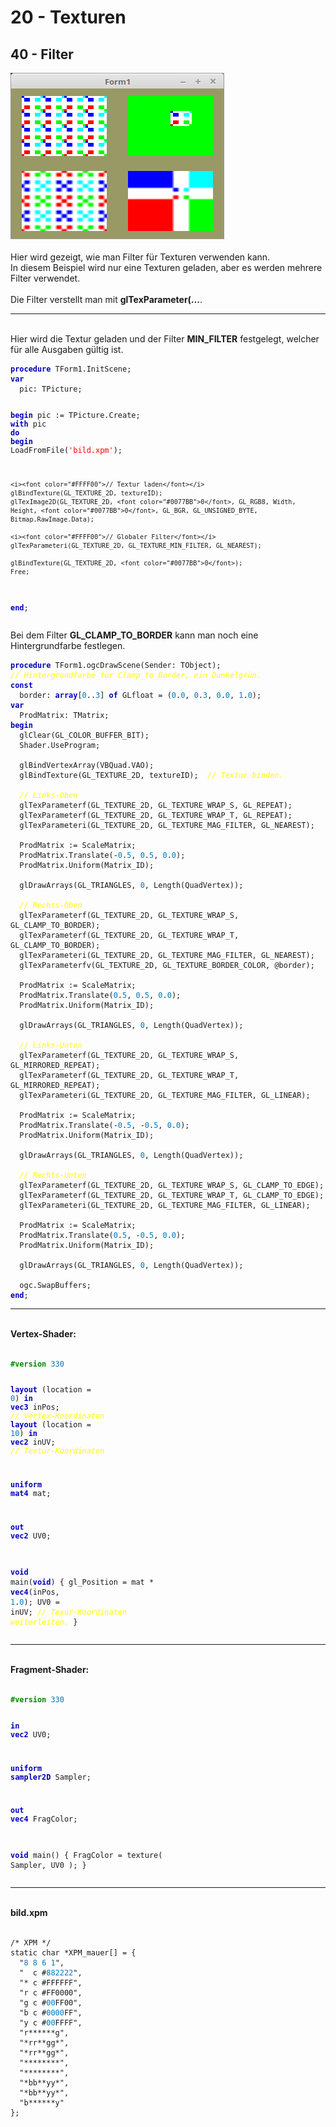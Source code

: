 <html>
    <b><h1>20 - Texturen</h1></b>
    <b><h2>40 - Filter</h2></b>
<img src="image.png" alt="Selfhtml"><br><br>
Hier wird gezeigt, wie man Filter für Texturen verwenden kann.<br>
In diesem Beispiel wird nur eine Texturen geladen, aber es werden mehrere Filter verwendet.<br>
<br>
Die Filter verstellt man mit <b>glTexParameter(...</b>.<br>
<hr><br>
Hier wird die Textur geladen und der Filter <b>MIN_FILTER</b> festgelegt, welcher für alle Ausgaben gültig ist.<br>
<pre><code><b><font color="0000BB">procedure</font></b> TForm1.InitScene;
<b><font color="0000BB">var</font></b>
  pic: TPicture;

<b><font color="0000BB">begin</font></b>
  pic := TPicture.Create;
  <b><font color="0000BB">with</font></b> pic <b><font color="0000BB">do</font></b> <b><font color="0000BB">begin</font></b>
    LoadFromFile(<font color="#FF0000">'bild.xpm'</font>);

    <i><font color="#FFFF00">// Textur laden</font></i>
    glBindTexture(GL_TEXTURE_2D, textureID);
    glTexImage2D(GL_TEXTURE_2D, <font color="#0077BB">0</font>, GL_RGB8, Width, Height, <font color="#0077BB">0</font>, GL_BGR, GL_UNSIGNED_BYTE, Bitmap.RawImage.Data);

    <i><font color="#FFFF00">// Globaler Filter</font></i>
    glTexParameteri(GL_TEXTURE_2D, GL_TEXTURE_MIN_FILTER, GL_NEAREST);

    glBindTexture(GL_TEXTURE_2D, <font color="#0077BB">0</font>);
    Free;
  <b><font color="0000BB">end</font></b>;</code></pre>
Bei dem Filter <b>GL_CLAMP_TO_BORDER</b> kann man noch eine Hintergrundfarbe festlegen.<br>
<pre><code><b><font color="0000BB">procedure</font></b> TForm1.ogcDrawScene(Sender: TObject);
<i><font color="#FFFF00">// Hintergrundfarbe für Clamp_to_Border, ein Dunkelgrün.</font></i>
<b><font color="0000BB">const</font></b>
  border: <b><font color="0000BB">array</font></b>[<font color="#0077BB">0</font>..<font color="#0077BB">3</font>] <b><font color="0000BB">of</font></b> GLfloat = (<font color="#0077BB">0</font>.<font color="#0077BB">0</font>, <font color="#0077BB">0</font>.<font color="#0077BB">3</font>, <font color="#0077BB">0</font>.<font color="#0077BB">0</font>, <font color="#0077BB">1</font>.<font color="#0077BB">0</font>);
<b><font color="0000BB">var</font></b>
  ProdMatrix: TMatrix;
<b><font color="0000BB">begin</font></b>
  glClear(GL_COLOR_BUFFER_BIT);
  Shader.UseProgram;

  glBindVertexArray(VBQuad.VAO);
  glBindTexture(GL_TEXTURE_2D, textureID);  <i><font color="#FFFF00">// Textur binden.</font></i>

  <i><font color="#FFFF00">// Links-Oben</font></i>
  glTexParameterf(GL_TEXTURE_2D, GL_TEXTURE_WRAP_S, GL_REPEAT);
  glTexParameterf(GL_TEXTURE_2D, GL_TEXTURE_WRAP_T, GL_REPEAT);
  glTexParameteri(GL_TEXTURE_2D, GL_TEXTURE_MAG_FILTER, GL_NEAREST);

  ProdMatrix := ScaleMatrix;
  ProdMatrix.Translate(-<font color="#0077BB">0</font>.<font color="#0077BB">5</font>, <font color="#0077BB">0</font>.<font color="#0077BB">5</font>, <font color="#0077BB">0</font>.<font color="#0077BB">0</font>);
  ProdMatrix.Uniform(Matrix_ID);

  glDrawArrays(GL_TRIANGLES, <font color="#0077BB">0</font>, Length(QuadVertex));

  <i><font color="#FFFF00">// Rechts-Oben</font></i>
  glTexParameterf(GL_TEXTURE_2D, GL_TEXTURE_WRAP_S, GL_CLAMP_TO_BORDER);
  glTexParameterf(GL_TEXTURE_2D, GL_TEXTURE_WRAP_T, GL_CLAMP_TO_BORDER);
  glTexParameteri(GL_TEXTURE_2D, GL_TEXTURE_MAG_FILTER, GL_NEAREST);
  glTexParameterfv(GL_TEXTURE_2D, GL_TEXTURE_BORDER_COLOR, @border);

  ProdMatrix := ScaleMatrix;
  ProdMatrix.Translate(<font color="#0077BB">0</font>.<font color="#0077BB">5</font>, <font color="#0077BB">0</font>.<font color="#0077BB">5</font>, <font color="#0077BB">0</font>.<font color="#0077BB">0</font>);
  ProdMatrix.Uniform(Matrix_ID);

  glDrawArrays(GL_TRIANGLES, <font color="#0077BB">0</font>, Length(QuadVertex));

  <i><font color="#FFFF00">// Links-Unten</font></i>
  glTexParameterf(GL_TEXTURE_2D, GL_TEXTURE_WRAP_S, GL_MIRRORED_REPEAT);
  glTexParameterf(GL_TEXTURE_2D, GL_TEXTURE_WRAP_T, GL_MIRRORED_REPEAT);
  glTexParameteri(GL_TEXTURE_2D, GL_TEXTURE_MAG_FILTER, GL_LINEAR);

  ProdMatrix := ScaleMatrix;
  ProdMatrix.Translate(-<font color="#0077BB">0</font>.<font color="#0077BB">5</font>, -<font color="#0077BB">0</font>.<font color="#0077BB">5</font>, <font color="#0077BB">0</font>.<font color="#0077BB">0</font>);
  ProdMatrix.Uniform(Matrix_ID);

  glDrawArrays(GL_TRIANGLES, <font color="#0077BB">0</font>, Length(QuadVertex));

  <i><font color="#FFFF00">// Rechts-Unten</font></i>
  glTexParameterf(GL_TEXTURE_2D, GL_TEXTURE_WRAP_S, GL_CLAMP_TO_EDGE);
  glTexParameterf(GL_TEXTURE_2D, GL_TEXTURE_WRAP_T, GL_CLAMP_TO_EDGE);
  glTexParameteri(GL_TEXTURE_2D, GL_TEXTURE_MAG_FILTER, GL_LINEAR);

  ProdMatrix := ScaleMatrix;
  ProdMatrix.Translate(<font color="#0077BB">0</font>.<font color="#0077BB">5</font>, -<font color="#0077BB">0</font>.<font color="#0077BB">5</font>, <font color="#0077BB">0</font>.<font color="#0077BB">0</font>);
  ProdMatrix.Uniform(Matrix_ID);

  glDrawArrays(GL_TRIANGLES, <font color="#0077BB">0</font>, Length(QuadVertex));

  ogc.SwapBuffers;
<b><font color="0000BB">end</font></b>;</code></pre>
<hr><br>
<b>Vertex-Shader:</b><br>
<br>
<pre><code><b><font color="#008800">#version</font></b> <font color="#0077BB">330</font>

<b><font color="0000BB">layout</font></b> (location =  <font color="#0077BB">0</font>) <b><font color="0000BB">in</font></b> <b><font color="0000BB">vec3</font></b> inPos;   <i><font color="#FFFF00">// Vertex-Koordinaten</font></i>
<b><font color="0000BB">layout</font></b> (location = <font color="#0077BB">10</font>) <b><font color="0000BB">in</font></b> <b><font color="0000BB">vec2</font></b> inUV;    <i><font color="#FFFF00">// Textur-Koordinaten</font></i>

<b><font color="0000BB">uniform</font></b> <b><font color="0000BB">mat4</font></b> mat;

<b><font color="0000BB">out</font></b> <b><font color="0000BB">vec2</font></b> UV0;

<b><font color="0000BB">void</font></b> main(<b><font color="0000BB">void</font></b>)
{
  gl_Position = mat * <b><font color="0000BB">vec4</font></b>(inPos, <font color="#0077BB">1</font>.<font color="#0077BB">0</font>);
  UV0 = inUV;                           <i><font color="#FFFF00">// Texur-Koordinaten weiterleiten.</font></i>
}
</code></pre>
<hr><br>
<b>Fragment-Shader:</b><br>
<br>
<pre><code><b><font color="#008800">#version</font></b> <font color="#0077BB">330</font>

<b><font color="0000BB">in</font></b> <b><font color="0000BB">vec2</font></b> UV0;

<b><font color="0000BB">uniform</font></b> <b><font color="0000BB">sampler2D</font></b> Sampler;

<b><font color="0000BB">out</font></b> <b><font color="0000BB">vec4</font></b> FragColor;

<b><font color="0000BB">void</font></b> main()
{
    FragColor = texture( Sampler, UV0 );
}
</code></pre>
<hr><br>
<b>bild.xpm</b><br>
<br>
<pre><code>/* XPM */
static char *XPM_mauer[] = {
  "<font color="#0077BB">8</font> <font color="#0077BB">8</font> <font color="#0077BB">6</font> <font color="#0077BB">1</font>",
  "  c #<font color="#0077BB">882222</font>",
  "* c #FFFFFF",
  "r c #FF0000",
  "g c #<font color="#0077BB">00</font>FF00",
  "b c #<font color="#0077BB">0000</font>FF",
  "y c #<font color="#0077BB">00</font>FFFF",
  "r******g",
  "*rr**gg*",
  "*rr**gg*",
  "********",
  "********",
  "*bb**yy*",
  "*bb**yy*",
  "b******y"
};
</code></pre>

</html>
